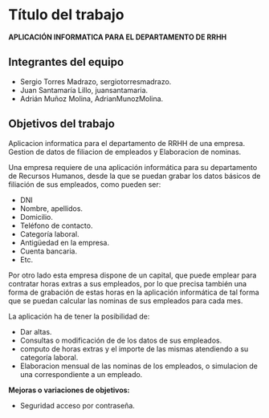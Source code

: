# Título del trabajo

**APLICACIÓN INFORMATICA PARA EL DEPARTAMENTO DE RRHH**


## Integrantes del equipo
- Sergio Torres Madrazo, sergiotorresmadrazo.
- Juan Santamaría Lillo, juansantamaria.
- Adrián Muñoz Molina, AdrianMunozMolina.
## Objetivos del trabajo

Aplicacion informatica para el departamento de RRHH de una empresa. Gestion de datos de filiacion de empleados y Elaboracion de nominas.

Una empresa requiere de una aplicación informática para su departamento de Recursos Humanos, desde la que se puedan grabar los datos básicos de filiación de sus empleados, como pueden ser:
-	DNI 
-	Nombre, apellidos. 
-	Domicilio. 
-	Teléfono de contacto.
-	Categoría laboral.
- Antigüedad en la empresa.
-	Cuenta bancaria.
-	Etc.

Por otro lado esta empresa dispone de un capital, que puede emplear para contratar horas extras a sus empleados, por lo que precisa también una forma de grabación de estas horas en la aplicación informática de tal forma que se puedan calcular las nominas de sus empleados para cada mes.

La aplicación ha de tener la posibilidad de:
* Dar altas. 
* Consultas o modificación de de los datos de sus empleados.
* computo de horas extras y el importe de las mismas atendiendo a su categoría laboral.
* Elaboracion mensual de las nominas de los empleados, o simulacion de una correspondiente a un empleado. 

**Mejoras o variaciones de objetivos:**
* Seguridad acceso por contraseña.
